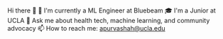 Hi there 👋
🔭 I'm currently a ML Engineer at Bluebeam
🎓 I'm a Junior at UCLA
🌱 Ask me about health tech, machine learning, and community advocacy
📫 How to reach me: apurvashah@ucla.edu
